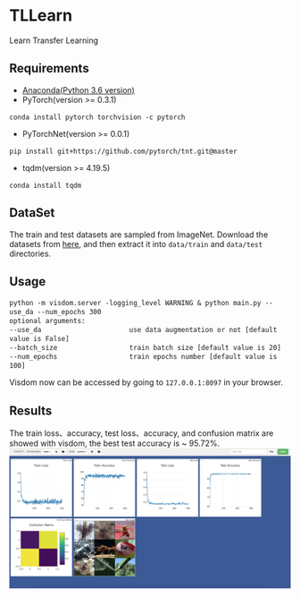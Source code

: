 # TLLearn
Learn Transfer Learning

## Requirements
* [Anaconda(Python 3.6 version)](https://www.anaconda.com/download/)
* PyTorch(version >= 0.3.1) 
```
conda install pytorch torchvision -c pytorch
```
* PyTorchNet(version >= 0.0.1)
```
pip install git+https://github.com/pytorch/tnt.git@master
```
* tqdm(version >= 4.19.5)
```
conda install tqdm
```

## DataSet
The train and test datasets are sampled from ImageNet. 
Download the datasets from [here](https://download.pytorch.org/tutorial/hymenoptera_data.zip), 
and then extract it into `data/train` and `data/test` directories.

## Usage
```
python -m visdom.server -logging_level WARNING & python main.py --use_da --num_epochs 300
optional arguments:
--use_da                      use data augmentation or not [default value is False]
--batch_size                  train batch size [default value is 20]
--num_epochs                  train epochs number [default value is 100]
```
Visdom now can be accessed by going to `127.0.0.1:8097` in your browser.

## Results
The train loss、accuracy, test loss、accuracy, and confusion matrix are showed with visdom,
the best test accuracy is ~ 95.72%.
![result](results/result.png)
